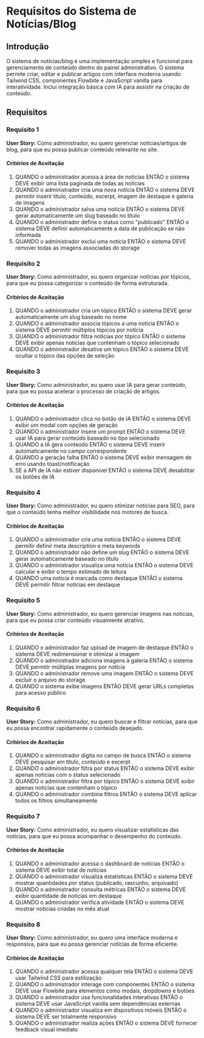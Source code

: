 # Requisitos do Sistema de Notícias/Blog

## Introdução

O sistema de notícias/blog é uma implementação simples e funcional para gerenciamento de conteúdo dentro do painel administrativo. O sistema permite criar, editar e publicar artigos com interface moderna usando Tailwind CSS, componentes Flowbite e JavaScript vanilla para interatividade. Inclui integração básica com IA para assistir na criação de conteúdo.

## Requisitos

### Requisito 1

**User Story:** Como administrador, eu quero gerenciar notícias/artigos de blog, para que eu possa publicar conteúdo relevante no site.

#### Critérios de Aceitação

1. QUANDO o administrador acessa a área de notícias ENTÃO o sistema DEVE exibir uma lista paginada de todas as notícias
2. QUANDO o administrador cria uma nova notícia ENTÃO o sistema DEVE permitir inserir título, conteúdo, excerpt, imagem de destaque e galeria de imagens
3. QUANDO o administrador salva uma notícia ENTÃO o sistema DEVE gerar automaticamente um slug baseado no título
4. QUANDO o administrador define o status como "publicado" ENTÃO o sistema DEVE definir automaticamente a data de publicação se não informada
5. QUANDO o administrador exclui uma notícia ENTÃO o sistema DEVE remover todas as imagens associadas do storage

### Requisito 2

**User Story:** Como administrador, eu quero organizar notícias por tópicos, para que eu possa categorizar o conteúdo de forma estruturada.

#### Critérios de Aceitação

1. QUANDO o administrador cria um tópico ENTÃO o sistema DEVE gerar automaticamente um slug baseado no nome
2. QUANDO o administrador associa tópicos a uma notícia ENTÃO o sistema DEVE permitir múltiplos tópicos por notícia
3. QUANDO o administrador filtra notícias por tópico ENTÃO o sistema DEVE exibir apenas notícias que contenham o tópico selecionado
4. QUANDO o administrador desativa um tópico ENTÃO o sistema DEVE ocultar o tópico das opções de seleção

### Requisito 3

**User Story:** Como administrador, eu quero usar IA para gerar conteúdo, para que eu possa acelerar o processo de criação de artigos.

#### Critérios de Aceitação

1. QUANDO o administrador clica no botão de IA ENTÃO o sistema DEVE exibir um modal com opções de geração
2. QUANDO o administrador insere um prompt ENTÃO o sistema DEVE usar IA para gerar conteúdo baseado no tipo selecionado
3. QUANDO a IA gera conteúdo ENTÃO o sistema DEVE inserir automaticamente no campo correspondente
4. QUANDO a geração falha ENTÃO o sistema DEVE exibir mensagem de erro usando toast/notificação
5. SE a API de IA não estiver disponível ENTÃO o sistema DEVE desabilitar os botões de IA

### Requisito 4

**User Story:** Como administrador, eu quero otimizar notícias para SEO, para que o conteúdo tenha melhor visibilidade nos motores de busca.

#### Critérios de Aceitação

1. QUANDO o administrador cria uma notícia ENTÃO o sistema DEVE permitir definir meta description e meta keywords
2. QUANDO o administrador não define um slug ENTÃO o sistema DEVE gerar automaticamente baseado no título
3. QUANDO o administrador visualiza uma notícia ENTÃO o sistema DEVE calcular e exibir o tempo estimado de leitura
4. QUANDO uma notícia é marcada como destaque ENTÃO o sistema DEVE permitir filtrar notícias em destaque

### Requisito 5

**User Story:** Como administrador, eu quero gerenciar imagens nas notícias, para que eu possa criar conteúdo visualmente atrativo.

#### Critérios de Aceitação

1. QUANDO o administrador faz upload de imagem de destaque ENTÃO o sistema DEVE redimensionar e otimizar a imagem
2. QUANDO o administrador adiciona imagens à galeria ENTÃO o sistema DEVE permitir múltiplas imagens por notícia
3. QUANDO o administrador remove uma imagem ENTÃO o sistema DEVE excluir o arquivo do storage
4. QUANDO o sistema exibe imagens ENTÃO DEVE gerar URLs completas para acesso público

### Requisito 6

**User Story:** Como administrador, eu quero buscar e filtrar notícias, para que eu possa encontrar rapidamente o conteúdo desejado.

#### Critérios de Aceitação

1. QUANDO o administrador digita no campo de busca ENTÃO o sistema DEVE pesquisar em título, conteúdo e excerpt
2. QUANDO o administrador filtra por status ENTÃO o sistema DEVE exibir apenas notícias com o status selecionado
3. QUANDO o administrador filtra por tópico ENTÃO o sistema DEVE exibir apenas notícias que contenham o tópico
4. QUANDO o administrador combina filtros ENTÃO o sistema DEVE aplicar todos os filtros simultaneamente

### Requisito 7

**User Story:** Como administrador, eu quero visualizar estatísticas das notícias, para que eu possa acompanhar o desempenho do conteúdo.

#### Critérios de Aceitação

1. QUANDO o administrador acessa o dashboard de notícias ENTÃO o sistema DEVE exibir total de notícias
2. QUANDO o administrador visualiza estatísticas ENTÃO o sistema DEVE mostrar quantidades por status (publicado, rascunho, arquivado)
3. QUANDO o administrador consulta métricas ENTÃO o sistema DEVE exibir quantidade de notícias em destaque
4. QUANDO o administrador verifica atividade ENTÃO o sistema DEVE mostrar notícias criadas no mês atual

### Requisito 8

**User Story:** Como administrador, eu quero uma interface moderna e responsiva, para que eu possa gerenciar notícias de forma eficiente.

#### Critérios de Aceitação

1. QUANDO o administrador acessa qualquer tela ENTÃO o sistema DEVE usar Tailwind CSS para estilização
2. QUANDO o administrador interage com componentes ENTÃO o sistema DEVE usar Flowbite para elementos como modais, dropdowns e botões
3. QUANDO o administrador usa funcionalidades interativas ENTÃO o sistema DEVE usar JavaScript vanilla sem dependências externas
4. QUANDO o administrador visualiza em dispositivos móveis ENTÃO o sistema DEVE ser totalmente responsivo
5. QUANDO o administrador realiza ações ENTÃO o sistema DEVE fornecer feedback visual imediato
